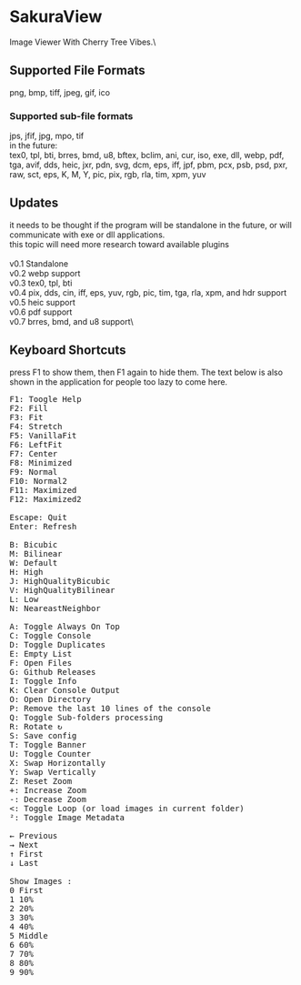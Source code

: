 ﻿# SakuraView
Image Viewer With Cherry Tree Vibes.\

## Supported File Formats
png, bmp, tiff, jpeg, gif, ico
### Supported sub-file formats
jps, jfif, jpg, mpo, tif
\
in the future:\
tex0, tpl, bti, brres, bmd, u8, bftex, bclim, ani, cur, iso,
exe, dll, webp, pdf, tga, avif, dds, heic, jxr, pdn, svg,
dcm, eps, iff, jpf, pbm, pcx, psb, psd, pxr, raw, sct, eps, K, M, Y,
pic, pix, rgb, rla, tim, xpm, yuv

## Updates
it needs to be thought if the program will be standalone in the future, or will communicate with exe or dll applications.\
this topic will need more research toward available plugins\
\
v0.1 Standalone\
v0.2 webp support\
v0.3 tex0, tpl, bti\
v0.4 pix, dds, cin, iff, eps, yuv, rgb, pic, tim, tga, rla, xpm, and hdr support\
v0.5 heic support\
v0.6 pdf support\
v0.7 brres, bmd, and u8 support\

## Keyboard Shortcuts
press F1 to show them, then F1 again to hide them. The text below is also shown in the application for people too lazy to come here.
<pre>
F1: Toogle Help
F2: Fill
F3: Fit
F4: Stretch
F5: VanillaFit
F6: LeftFit
F7: Center
F8: Minimized
F9: Normal
F10: Normal2
F11: Maximized
F12: Maximized2

Escape: Quit
Enter: Refresh

B: Bicubic
M: Bilinear
W: Default
H: High
J: HighQualityBicubic
V: HighQualityBilinear
L: Low
N: NeareastNeighbor

A: Toggle Always On Top
C: Toggle Console
D: Toggle Duplicates
E: Empty List
F: Open Files
G: Github Releases
I: Toggle Info
K: Clear Console Output
O: Open Directory
P: Remove the last 10 lines of the console
Q: Toggle Sub-folders processing
R: Rotate ↻
S: Save config
T: Toggle Banner
U: Toggle Counter
X: Swap Horizontally
Y: Swap Vertically
Z: Reset Zoom
+: Increase Zoom
-: Decrease Zoom
<: Toggle Loop (or load images in current folder)
²: Toggle Image Metadata

← Previous
→ Next
↑ First
↓ Last

Show Images :
0 First
1 10%
2 20%
3 30%
4 40%
5 Middle
6 60%
7 70%
8 80%
9 90%
</pre>
